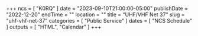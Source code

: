+++
ncs = [ "K0RQ" ]
date = "2023-09-10T21:00:00-05:00"
publishDate = "2022-12-20"
endTime = ""
location = ""
title = "UHF/VHF Net 37"
slug = "uhf-vhf-net-37"
categories = [ "Public Service" ]
dates = [ "NCS Schedule" ]
outputs = [ "HTML", "Calendar" ]
+++
